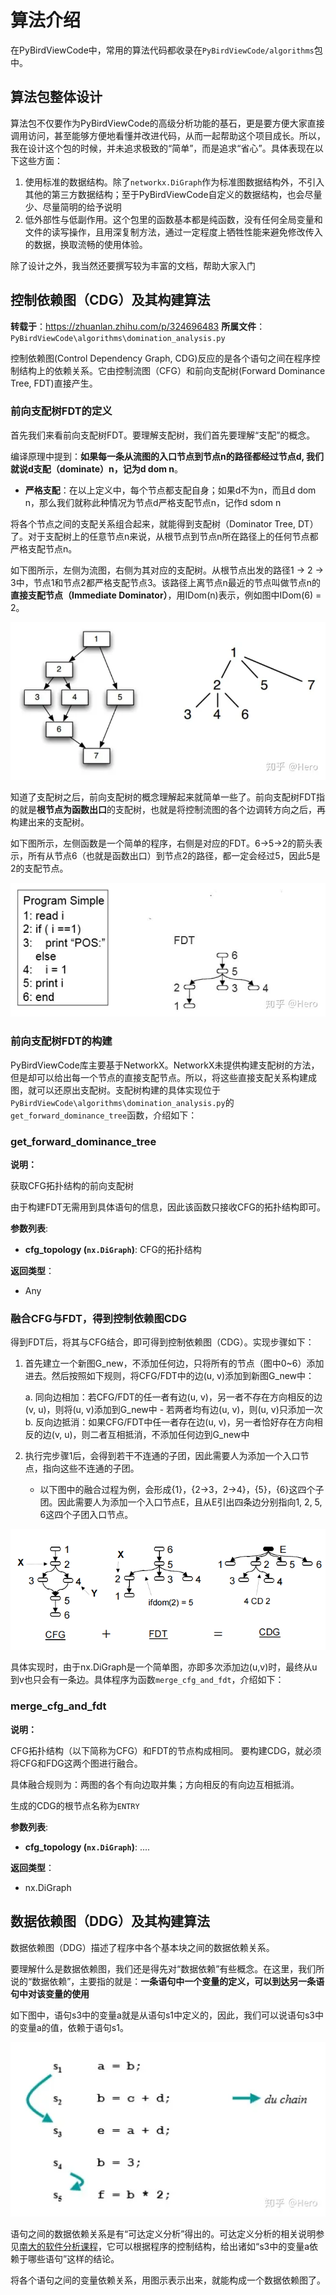 算法介绍
=======

在PyBirdViewCode中，常用的算法代码都收录在`PyBirdViewCode/algorithms`包中。

## 算法包整体设计

算法包不仅要作为PyBirdViewCode的高级分析功能的基石，更是要方便大家直接调用访问，甚至能够方便地看懂并改进代码，从而一起帮助这个项目成长。所以，我在设计这个包的时候，并未追求极致的“简单”，而是追求“省心”。具体表现在以下这些方面：

1. 使用标准的数据结构。除了`networkx.DiGraph`作为标准图数据结构外，不引入其他的第三方数据结构；至于PyBirdViewCode自定义的数据结构，也会尽量少、尽量简明的给予说明
2. 低外部性与低副作用。这个包里的函数基本都是纯函数，没有任何全局变量和文件的读写操作，且用深复制方法，通过一定程度上牺牲性能来避免修改传入的数据，换取流畅的使用体验。

除了设计之外，我当然还要撰写较为丰富的文档，帮助大家入门

## 控制依赖图（CDG）及其构建算法

**转载于**：https://zhuanlan.zhihu.com/p/324696483
**所属文件**：`PyBirdViewCode\algorithms\domination_analysis.py`

控制依赖图(Control Dependency Graph, CDG)反应的是各个语句之间在程序控制结构上的依赖关系。它由控制流图（CFG）和前向支配树(Forward Dominance Tree, FDT)直接产生。

### 前向支配树FDT的定义

首先我们来看前向支配树FDT。要理解支配树，我们首先要理解“支配”的概念。

编译原理中提到：**如果每一条从流图的入口节点到节点n的路径都经过节点d, 我们就说d支配（dominate）n，记为d dom n**。
- **严格支配**：在以上定义中，每个节点都支配自身；如果d不为n，而且d dom n，那么我们就称此种情况为节点d严格支配节点n，记作d sdom n

将各个节点之间的支配关系组合起来，就能得到支配树（Dominator Tree, DT）了。对于支配树上的任意节点n来说，从根节点到节点n所在路径上的任何节点都严格支配节点n。

如下图所示，左侧为流图，右侧为其对应的支配树。从根节点出发的路径1 -> 2 -> 3中，节点1和节点2都严格支配节点3。该路径上离节点n最近的节点叫做节点n的**直接支配节点（Immediate Dominator）**，用IDom(n)表示，例如图中IDom(6) = 2。

![](/docs-zh/assets/FDT.webp)

知道了支配树之后，前向支配树的概念理解起来就简单一些了。前向支配树FDT指的就是**根节点为函数出口**的支配树，也就是将控制流图的各个边调转方向之后，再构建出来的支配树。

如下图所示，左侧函数是一个简单的程序，右侧是对应的FDT。6->5->2的箭头表示，所有从节点6（也就是函数出口）到节点2的路径，都一定会经过5，因此5是2的支配节点。


![](/docs-zh/assets/FDT-with-code.jpg)

### 前向支配树FDT的构建

PyBirdViewCode库主要基于NetworkX。NetworkX未提供构建支配树的方法，但是却可以给出每一个节点的直接支配节点。所以，将这些直接支配关系构建成图，就可以还原出支配树。支配树构建的具体实现位于`PyBirdViewCode\algorithms\domination_analysis.py`的`get_forward_dominance_tree`函数，介绍如下：
### get_forward_dominance_tree

**说明：**


获取CFG拓扑结构的前向支配树

由于构建FDT无需用到具体语句的信息，因此该函数只接收CFG的拓扑结构即可。


**参数列表**:

- **cfg_topology (`nx.DiGraph`)**: CFG的拓扑结构

**返回类型**：

- Any

### 融合CFG与FDT，得到控制依赖图CDG

得到FDT后，将其与CFG结合，即可得到控制依赖图（CDG）。实现步骤如下：

1. 首先建立一个新图G_new，不添加任何边，只将所有的节点（图中0~6）添加进去。然后按照如下规则，将CFG/FDT中的边(u, v)添加到新图G_new中：

    a. 同向边相加：若CFG/FDT的任一者有边(u, v)，另一者不存在方向相反的边(v, u)，则将(u, v)添加到G_new中
        - 若两者均有边(u, v)，则(u, v)只添加一次
    b. 反向边抵消：如果CFG/FDT中任一者存在边(u, v)，另一者恰好存在方向相反的边(v, u)，则二者互相抵消，不添加任何边到G_new中
2. 执行完步骤1后，会得到若干不连通的子团，因此需要人为添加一个入口节点，指向这些不连通的子团。
    - 以下图中的融合过程为例，会形成{1}，{2->3，2->4}，{5}，{6}这四个子团。因此需要人为添加一个入口节点E，且从E引出四条边分别指向1, 2, 5, 6这四个子团入口节点。

![](/docs-zh/assets/merge-fdt-and-cfg.png)

具体实现时，由于nx.DiGraph是一个简单图，亦即多次添加边(u,v)时，最终从u到v也只会有一条边。具体程序为函数`merge_cfg_and_fdt`，介绍如下：

### merge_cfg_and_fdt

**说明：**


CFG拓扑结构（以下简称为CFG）和FDT的节点构成相同。
要构建CDG，就必须将CFG和FDG这两个图进行融合。

具体融合规则为：两图的各个有向边取并集；方向相反的有向边互相抵消。

生成的CDG的根节点名称为`ENTRY`


**参数列表**:

- **cfg_topology (`nx.DiGraph`)**: ....

**返回类型**：

- nx.DiGraph

## 数据依赖图（DDG）及其构建算法

数据依赖图（DDG）描述了程序中各个基本块之间的数据依赖关系。

要理解什么是数据依赖图，我们还是得先对“数据依赖”有些概念。在这里，我们所说的“数据依赖”，主要指的就是：**一条语句中一个变量的定义，可以到达另一条语句中对该变量的使用**

如下图中，语句s3中的变量a就是从语句s1中定义的，因此，我们可以说语句s3中的变量a的值，依赖于语句s1。

![](/docs-zh/assets/data-dependency.webp)

语句之间的数据依赖关系是有“可达定义分析”得出的。可达定义分析的相关说明参见[南大的软件分析课程](https://blog.csdn.net/SHU15121856/article/details/105288593)，它可以根据程序的控制结构，给出诸如“s3中的变量a依赖于哪些语句”这样的结论。

将各个语句之间的变量依赖关系，用图示表示出来，就能构成一个数据依赖图了。





